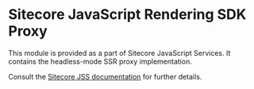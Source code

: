 # Sitecore JavaScript Rendering SDK Proxy

This module is provided as a part of Sitecore JavaScript Services. It contains the headless-mode SSR proxy implementation.

Consult the [Sitecore JSS documentation](https://jss.sitecore.com) for further details.

